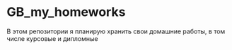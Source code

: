# GB_my_homeworks
В этом репозитории я планирую хранить свои домашние работы, в том числе курсовые и дипломные